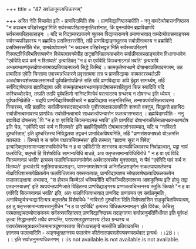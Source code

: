 +++
title = "47 सर्वान्नानुमत्यधिकरणम्"

+++
अस्ति नेति विचार्यत इति - प्राणविदामिति शेषः । प्राणविद्यानिष्ठस्यापीति - ननु वामदेव्योपासननिष्ठस्य "न काञ्चन परिहरेत्तद्व्रत'मिति सर्वस्त्र्यपरिहारानुमतिदर्शनात्, किं पुनर्न्यायेन ब्रह्मविदामपि सर्वस्त्र्यपरिहारप्रसङ्गः । यदि च विद्यान्तरप्रकरणे श्रुतस्य विद्यान्तरान्वये प्रमाणाभावात् वामदेव्योपासनाङ्गस्य सर्वस्त्र्यपरिहारस्य न ब्रह्मविदः प्रसक्त्तिरस्तीति, तर्हि प्राणविद्याङ्गभूतस्य सर्वान्नीनत्वस्य न ब्रह्मविदि प्रसक्त्तिरस्तीति चेन्न, वामदेव्योपासने "न काञ्चन परिहरेत्तद्व्रत'मिति सर्वस्त्र्यपरिहरणे विस्पष्टविधिविभक्त्तिश्रवणेन विधेयत्वावगमेपीह तादृशविधिप्रत्ययाभावेन सर्वान्नीनत्वस्य्राङ्गत्वेन विधानाभावेन "एवंविदि पापं कर्म न श्लिष्यते' इत्यादिवत् "न ह वा एवंविदि किञ्चनाऽनन्नं भवति' इत्यत्रापि अभक्ष्यभक्षणकृतदोषाभावमात्रप्रतिपादनपरत्वे सिद्धे किमिदं । कामकृतेष्यभक्षणे दोषाभावप्रतिपादनपरम्, उत प्रामादिक एवेति चिन्ताया एवास्मन्नधिकरणे प्रवृत्ततयगा तत्र च प्राणविद्यायाः कामकारस्थलेऽपि अन्नदोषास्पर्शरूपफलसामर्थ्ये पूर्वपक्षिणोपक्षिप्ते सति यदि प्राणविद्याया अपि ईदृशं सामर्थ्यम्, तर्हि सर्वविद्यश्रेष्ठाया ब्रह्मविद्याया अपि कामकृताभक्ष्यभक्षणकृतदोषासस्पर्शहेतुत्वं किन्न स्यादिति यदि कश्चिच्चोदयेत्, तम्प्रति तदपि पूर्वपक्षिणो नानिष्टमित्येवं परत्वादस्य ग्रन्थस्य न दोषगन्ध इति ध्येयम् । पूर्वपक्षभिप्रेतेति - यद्यपि प्राणविद्याविषयविचारे न ब्रह्मविद्याया सङ्गतिरस्ति, तन्मात्रपर्यवसितत्वादस्य विचारस्य, नहि ब्रह्मविदः सर्वान्नीनत्वसदसद्भावयोः पूर्वोत्तरपक्षफलत्वपिति शक्यते वक्त्तुम्, सिद्धान्ते ब्रह्मविदः सर्वान्नीनत्वाभावस्य प्राणविदः सर्वान्नीनत्वाभावे साधकत्वोपन्यासेन फलत्वासम्भवात् । ब्रह्मविदामपीति - ननु ब्रह्मविदां दोषसत्त्व्ेपि "न ह वा एवंविदि किञ्चनाऽनन्नं भवति' इति प्राणविदां दोषाभावकीर्तनान्नाभक्ष्यभक्षणदोष इति चेन्न, "एवंविदि पापं कर्म न श्लिष्यते' इति ब्रह्मविद्विषयेति दोषाभावदर्शनसाम्यात्, यदि च "नाविरतो दुश्चरितात्' इति दुश्चरितस्य निषिद्धतया तद्वचनं प्रामादिकविषयमिति, तर्हि "प्राणसंशयभाषन्नो योऽन्नमत्ति यतस्ततः । लिप्यते न स पापेन पद्मपत्रमिवाम्भसा' इति तस्मात् "ब्राह्मणः सुरां न पिबेत्' इत्यादिक्लृप्तसामान्यशास्त्राविरोधेनैव न ह वा एवंविदी'ति शास्त्रस्य कल्प्यविधिभावस्य निर्वाह्यत्वात्, यद्वा नायं फलविधिः, क्लृप्तो हि विशेषविधिः सामान्यविधिं बाधते, अत्र क्लृप्तसामान्यविधिविरोधे " न ह वा एवं विदि किञ्चनानन्नं भवति' इत्यस्य फलविधिकल्पनायोगेन अर्थवादत्वस्यैव युक्त्तत्वात्, न चैवं "एवंविदि पापं कर्म न श्लिष्यते' इत्यादेरपि स्तुतिमात्रत्वप्रसङ्गः, पाप्मनामश्लेषाभावे अनिर्मोक्षप्रसङ्गेन सकलपापाश्लेषस्य मोक्षविधिशास्त्रापेक्षितत्वेन फलविधित्वस्य वक्त्तव्यत्वात्, प्राणविद्यायाश्च च्येष्ठत्वश्रेष्ठत्वादिफलकत्वेन फलाकाङ्क्षाया अभावात्, "स होवाच किम्मेऽन्नं भविष्यतीति यत्किञ्चिदिदमाश्वम्य आशकुनिम्य इति होचुः तद्वा एतदनस्यान्नम्' इति श्वपर्यन्तप्राणिजाते विहितस्य प्राणविद्याङ्गस्य प्राणान्नत्वचिन्तनस्य स्तुतिः क्रियते "न ह वा एवंविदि किञ्जनानन्नं भवति' इति, अतः फलविधित्वाभावात् प्राणविदः प्राणात्यय एव सर्वान्ननुमतिः, अनाविष्कुर्वत्रन्वद्या'दित्यत्र क्लृप्ततैव विशेषविधेः "नाविरतो दुश्चरिता'दिति विशेषशासिेण सङ्कुचितविषयत्वम्, इह तु क्लृप्तसामान्यशास्त्रानुरीधेन "न ह वा एवंविदि' इत्यस्य विधिकल्पनाभङ्ग इति विवेकः, केचित्तु परमतवद्वामदव्योपासकस्य सर्वस्त्र्यपरिहारवत् प्राणविद्यानिष्ठस्य तदङ्गतया सर्वान्नानुमतिर्विर्धीयत इति पूर्वपक्षं कृत्वा सिद्धान्तमपि तथैव वणयन्ति, परापरमतदूषणपरस्य टीका ग्रन्थस्य च परापरोक्त्तसूत्राक्षरयोजनामात्रदूषणपरतया विरोधप्रसङ्गो नास्तीति प्रतिपादयन्ति ।  
ज्ञानस्य फलत्वादिति - अङ्गभूतज्ञानस्य फलत्वेन कीर्तनादपापश्लोपश्रवणवदर्थवाद इत्यर्थः ।।28।।   
 ।। इति सर्वान्ननुमत्यधिकरणम् ।।is not available.is not available.is not available.
